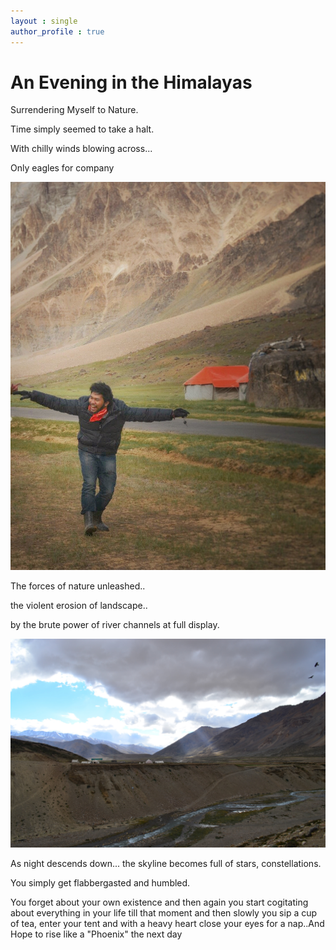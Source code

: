 ```yaml
---
layout : single
author_profile : true
---
```



# An Evening in the Himalayas  

Surrendering Myself to Nature.

Time simply seemed to take a halt.

With chilly winds blowing across...

Only eagles for company

![Jispa](secondnite.jpeg)  


The forces of nature unleashed..  

the violent erosion of landscape..  

by the brute power of river channels at full display.  

![thirdday](Thirdday.jpeg)

As night descends down... the skyline becomes full of stars, constellations.  

You simply get flabbergasted and humbled.  


You forget about your own existence and then again you start cogitating about everything in your life till that moment and then slowly you sip a cup of tea, enter your tent and with a heavy heart close your eyes for a nap..And Hope to rise like a "Phoenix" the next day
